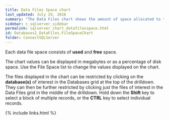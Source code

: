 ```yaml
---
title: Data Files Space chart
last_updated: July 29, 2016
summary: "The Data Files chart shows the amount of space allocated to the data file for each selected database."
sidebar: c_sqlserver_sidebar
permalink: sqlserver_chart_datafilesspace.html
id: Databases2_DataFiles.FileSpaceChart
folder: ConnectSQLServer
---
```




Each data file space consists of **used** and **free** space.

The chart values can be displayed in megabytes or as a percentage of disk space. Use the File Space list to change the values displayed on the chart.

The files displayed in the chart can be restricted by clicking on the **database(s)** of interest in the Databases grid at the top of the drilldown. They can then be further restricted by clicking just the files of interest in the Data Files grid in the middle of the drilldown. Hold down the **Shift** key to select a block of multiple records, or the **CTRL** key to select individual records.


{% include links.html %}
